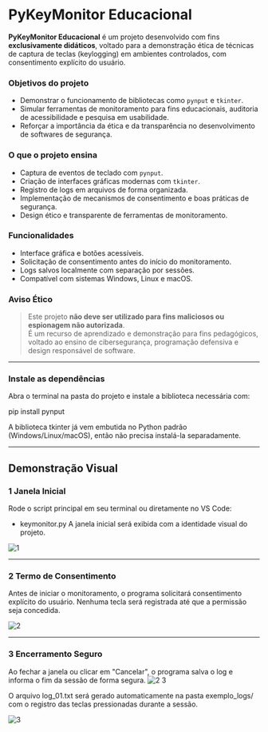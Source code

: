 # PyKeyMonitor Educacional

**PyKeyMonitor Educacional** é um projeto desenvolvido com fins **exclusivamente didáticos**, voltado para a demonstração ética de técnicas de captura de teclas (keylogging) em ambientes controlados, com consentimento explícito do usuário.

### Objetivos do projeto

- Demonstrar o funcionamento de bibliotecas como `pynput` e `tkinter`.
- Simular ferramentas de monitoramento para fins educacionais, auditoria de acessibilidade e pesquisa em usabilidade.
- Reforçar a importância da ética e da transparência no desenvolvimento de softwares de segurança.

### O que o projeto ensina

- Captura de eventos de teclado com `pynput`.
- Criação de interfaces gráficas modernas com `tkinter`.
- Registro de logs em arquivos de forma organizada.
- Implementação de mecanismos de consentimento e boas práticas de segurança.
- Design ético e transparente de ferramentas de monitoramento.

### Funcionalidades

- Interface gráfica e botões acessíveis.
- Solicitação de consentimento antes do início do monitoramento.
- Logs salvos localmente com separação por sessões.
- Compatível com sistemas Windows, Linux e macOS.

### Aviso Ético

> Este projeto **não deve ser utilizado para fins maliciosos ou espionagem não autorizada**.  
> É um recurso de aprendizado e demonstração para fins pedagógicos, voltado ao ensino de cibersegurança, programação defensiva e design responsável de software.

---
### Instale as dependências
Abra o terminal na pasta do projeto e instale a biblioteca necessária com:

pip install pynput

A biblioteca tkinter já vem embutida no Python padrão (Windows/Linux/macOS), então não precisa instalá-la separadamente.

---
## Demonstração Visual

### 1 Janela Inicial
Rode o script principal em seu terminal ou diretamente no VS Code:
- keymonitor.py
A janela inicial será exibida com a identidade visual do projeto.

![1](https://github.com/user-attachments/assets/d47809ef-f04d-4e5a-b0fb-d55fa6a9245e)



---

### 2 Termo de Consentimento
Antes de iniciar o monitoramento, o programa solicitará consentimento explícito do usuário. Nenhuma tecla será registrada até que a permissão seja concedida.

![2](https://github.com/user-attachments/assets/ad04337e-90d5-4096-88e9-d28f11fc302c)



---

### 3 Encerramento Seguro
Ao fechar a janela ou clicar em "Cancelar", o programa salva o log e informa o fim da sessão de forma segura.
![2 3](https://github.com/user-attachments/assets/0aad409f-eb7a-45b5-b984-3d8635231a55)

O arquivo log_01.txt será gerado automaticamente na pasta exemplo_logs/ com o registro das teclas pressionadas durante a sessão.

![3](https://github.com/user-attachments/assets/bb959219-b446-4ca1-bc8e-a5063d9961fe)
